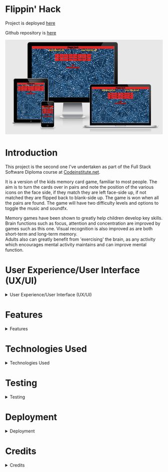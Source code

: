 # **Flippin' Hack**


Project is deployed [here](https://bobshort4bobby4.github.io/Flipping-Tiles-Game-PP2/)  
  
Github repository is [here](https://github.com/bobshort4bobby4/Flipping-Tiles-Game-PP2/)    
  
    
![screen shot of am i responsive](https://github.com/bobshort4bobby4/Flipping-Tiles-Game-PP2/blob/main/assets/media/readmeimages/responsive.png)


# Introduction
This project is the second one I've undertaken as part of the Full Stack Software Diploma course at [Codeinstitute.net](https://www.CodeInstitute.net).

It is a version of the kids memory card game, familiar to most people.  The aim is to turn the cards over in pairs and 
note the position of the various icons on the face side, if they match they are  left face-side up, if not matched they
are flipped back to blank-side up.  The game is won when all the pairs are found.  The game will have two difficulty levels and options to toggle the music and soundfx.  



Memory games have been shown to greatly help children develop key skills. Brain functions such as focus, attention and concentration
are improved by games such as this one. Visual recognition is also improved as are both short-term and long-term memory.  
Adults also can greatly benefit from 'exercising' the brain, as any activity which encourages mental activity maintains and
can improve mental function.    
  
    
# User Experience/User Interface (UX/UI)

<details>
  
  <summary>User Experience/User Interface (UX/UI)</summary>
  
  ### User Stories
  
  ##### First Time Visitor Goals
  As a first time visitor I want:  
  - the rules and final aim of the game to be obvious.  
  - to be entertained and engaged with the game from the initial load.  
  - the game to function correctly and gameplay to be intuitive.  
  - to be able to play the game on various different devices.  
  
  ##### Return/frequent Visitor Goals.
  As a return/frequent visitor I want:  
  - to be able to gauge/score my performance.
  - to be able to challenge myself by increasing difficulty of the game.
  - to be able to play the game on various different devices.
  - to be able to mute music/sound effects if so desired.
  
  ##### Website's Owner Goals.
  As the developer I want:
  - to provide a fun game.
  - to provide a game to stimulate mental function.
  - to encourage continued use of the game.

  
   ### Design
  
  
  ##### Colour Scheme 
  I trialled  many different colour palettes whilst building the game and settled on a simple combination of shades of red, blue and black.
  Black is used for text colour and contrasts well with the other two primary colours.  Default Orange was used for the ink colour for the times as black
  did not shown up well against the background in the chosen font.  Lightsalmon was used for the display box in the modal screen.
  
  Red #E52521  
  
  ![Red#e52521](https://github.com/bobshort4bobby4/Flipping-Tiles-Game-PP2/blob/main/assets/media/readmeimages/red%23E52521-pp2.png)  
  
  Blue #049CD8  
  
  ![Blue#049cd8](https://github.com/bobshort4bobby4/Flipping-Tiles-Game-PP2/blob/main/assets/media/readmeimages/blue%23049CD8-pp2.png)  
  
  Black #000000  
  
  ![Black#000000](https://github.com/bobshort4bobby4/Flipping-Tiles-Game-PP2/blob/main/assets/media/readmeimages/black%23000000-pp2.png)  
  
  Light Salmon#FFa07A  
  
  ![Light Salmon#FFA07A](https://github.com/bobshort4bobby4/Flipping-Tiles-Game-PP2/blob/main/assets/media/readmeimages/lightsalmon-pp2.png)  
  
  Orange #FFA500    
  
  ![Orange#FFA500](https://github.com/bobshort4bobby4/Flipping-Tiles-Game-PP2/blob/main/assets/media/readmeimages/orange-pp2.png)  
  
  
  
  The background image is "blue maze" which was found at [Public Domain Pictures](https://www.publicdomainpictures.net/en/view-image.php?image=307680&picture=blue-maze-background)  
  
  
  ![Background image](https://github.com/bobshort4bobby4/Flipping-Tiles-Game-PP2/blob/main/assets/media/readmeimages/blue-maze-background-pp2.jpg)  
  
  ##### Typography
  I choose 'Titan One' as the font for the site. It is a big bold type that stands out from the background well and is easy to read.
    
  
  
  ![font example](https://github.com/bobshort4bobby4/Flipping-Tiles-Game-PP2/blob/main/assets/media/readmeimages/titan1-design-pp2.png)
    
  ##### Wireframes
  CTRL + Click to open in a new tab.
  
  [Mobile WireFrames](https://github.com/bobshort4bobby4/Flipping-Tiles-Game-PP2/blob/main/assets/media/readmeimages/flippin-mobilewt-pp2.pdf)  
  [Tablet WireFrames](https://github.com/bobshort4bobby4/Flipping-Tiles-Game-PP2/blob/main/assets/media/readmeimages/flippin-tabletwf-pp2.pdf)  
  [Desktop WireFrames](https://github.com/bobshort4bobby4/Flipping-Tiles-Game-PP2/blob/main/assets/media/readmeimages/flippin-desktopwf-pp2.pdf)
               
</details>  
  
  
  
 # Features

<details>
  
  <summary>Features</summary>
  
  ### Responsive  Website
  The site displays properly at a wide range of screen sizes and on landscape mode, further information on this is listed in the testing section.  
  This satisfies the user need to be able to play the game on various devices.   
    
    
  ![screenshot of iphone](https://github.com/bobshort4bobby4/Flipping-Tiles-Game-PP2/blob/main/assets/media/readmeimages/iphonelandscape-pp2.png)  
    
    
  ### Instruction Page 
  On loading there is a button in the bottom right hand of the screen (positioning depends on screen size) which the user can click to display 
  the game instructions and the game options.  This satisfies the user need to quickly understand how to play
  the game and to be easily able to toggle options.  
    
    
  ![picture of the instruction page](https://github.com/bobshort4bobby4/Flipping-Tiles-Game-PP2/blob/main/assets/media/readmeimages/instructionpage-pp2.png)  
    
    
  ### Timer
  As the game is in progress the time taken is tracked and displayed above the play area.  When the player completes the final pair the time taken 
  is displayed in the modal screen display area.  If the time is quicker than any other during that playing session or it is the first game in that session the Best Time display
  is up-dated with the new best time.  This satisfies the user need to be able to gauge/score their performance.  
    
    
  ![a picture of the timer section](https://github.com/bobshort4bobby4/Flipping-Tiles-Game-PP2/blob/main/assets/media/readmeimages/timer-pp2.png)  
    
    
  ### Customisable Features
  In order to increase player enjoyment and engagement with the site, I felt it was necessary to add an option to increase difficulty.
  This is achieved by simply adding another 6 cards to be matched, from 12 to 18. This option is accessed from the slide-down screen as shown above.  
  It is possible to stop the music and/or sound effects from playing by clicking on the speaker icons, also found on the instruction page.  These features address the user need
  to be able to vary difficulty and customize gameplay. 
  
    
    
  ![a picture of the hard difficulty level](https://github.com/bobshort4bobby4/Flipping-Tiles-Game-PP2/blob/main/assets/media/readmeimages/hardlevel-pp2.png)  
    
    
  ### Modal Screen
  When the player completes all the matches a modal screen is displayed with a congratulatory message and details of the time taken and the difficulty level.  
    
    
  ![a picture of the victory screen](https://github.com/bobshort4bobby4/Flipping-Tiles-Game-PP2/blob/main/assets/media/readmeimages/modal-pp2.png)
  
  
  ### Animated Start Button
  The start button is animated whilst the game is not in play, in order to direct the user's attention to it.  
    
  ![a picture of the start button](https://github.com/bobshort4bobby4/Flipping-Tiles-Game-PP2/blob/main/assets/media/readmeimages/startbutton-pp2.png)
    
    
  
  ### Possible Future Features
  I'd would like to add extra features to the game such as;
  - Progressively harder levels as the player finishes each stage, this will be achieved by adding extra cards and shortening the time the un-matched cards are left turned.
  - Different colours and icons on the face side of the cards as player progresses through the game.
  - Set up a high-scores table on localStorage so players could see their ranking.
  
  
  </details>    
    
      
# Technologies Used
<details>
  <summary>Technologies Used</summary>
  
  #### Languages Used
  
  - HTML5
  - CSS
  - Javascript
  
  #### Applications Used
  
  - [Balsamiq](https://www.balsamiq.com) was used to create wireframes for this project.
  - [Google Fonts](https://fonts.google.com/) fonts were downloaded from Google Fonts.
  - [Fontawesome](https://www.fontawesome.com) icons were downloaded from Font Awesome.com.
  - [Git](https://git-scm.com/) Git was used for version control.
  - [GitHub](https://github.com/) GitHub is used to store the projects code.
  - [Gitpages](https://pages.github.com/) Gitpages are used to deploy the site.
  - [Chrome Developer Tools](https://developer.chrome.com/docs/devtools/) used for layout and responsive testing.
  - [Wave](https://wave.webaim.org/) used for accessibility testing.
  - [favICO.com](https://convertico.com/favicon/) used for creating favicon.
  - [W3 Validator](https://jigsaw.w3.org/css-validator/) used to test html and css code.
  - [Jshint](https://jshint.com/) used to validate Javascript code.
  - [autoprefixer.github.io](https://autoprefixer.github.io/) used to improve browser compatibility.
  - [Freeconvert.com](https://www.freeconvert.com) was used to convert the background image file to the  webp format.
  - [https://caniuse.com/webp](https://caniuse.com/webp)  used to check compatibility of the webp file format.
  - [color.a11y.com](https://color.a11y.com) used for testing colour contrasts.  
  - [audit.deque.com](https://audit.deque.com) used to check for any accessibility issues.  
  
 
</details>  
  
    
      
# Testing 
<details>
  <summary>Testing</summary>
  
  
  #### Lighthouse
  The web page was tested using the Lighthouse feature on the chrome browser giving the following result for desktop.    
  It should be noted that the performance score was variable, ranging from the low eighties to 100 for desktop and from high seventies to high nineties for mobile.  
  
      
  
  
  ![lighthouse desktop result](https://github.com/bobshort4bobby4/Flipping-Tiles-Game-PP2/blob/main/assets/media/readmeimages/lighthousedesktop-pp2.png)    
  
  The Lighthouse result for mobile is shown below.  
    
    
  ![a picture of the lighthouse mobile result](https://github.com/bobshort4bobby4/Flipping-Tiles-Game-PP2/blob/main/assets/media/readmeimages/mobilelighthouse-pp2.png)
    
  
  #### W3c CSS Validator
  The css file was tested using the W3c CSS validator showing no errors and one warning which concerned the importation of the google font. From what I have learned about this warning from internet research it does not seem to be considered a matter for concern.
  
  
  ![css validation result](https://github.com/bobshort4bobby4/Flipping-Tiles-Game-PP2/blob/main/assets/media/readmeimages/cssvalidation-pp2.png)
    
   The autoprefixer parsed css file was tested using the W3c CSS validator, which showed no errors but produced 58 warnings.  The warning were all of the type "is a vendor extension" as shown below.  
    
    
  ![a picture of the autoprefixer css warnings](https://github.com/bobshort4bobby4/Flipping-Tiles-Game-PP2/blob/main/assets/media/readmeimages/autoprefixerresult-pp2.png)  
  
  
  
  
  
  ![a picture of the autoprefixer css validation result](https://github.com/bobshort4bobby4/Flipping-Tiles-Game-PP2/blob/main/assets/media/readmeimages/autofixercssvalidation-pp2.png)
  
  #### W3c HTML Validator
  The HTML was tested with the W3c HTML Validator with no error returned.  
  
  
  ![ a picture of the html validation result](https://github.com/bobshort4bobby4/Flipping-Tiles-Game-PP2/blob/main/assets/media/readmeimages/htmlvalidation-pp2.png)  
    
  
  #### JSHint
  The Javascript file was validated using JSHint, with the following result.  The `New JavaScript features (ES6)` option was ticked in the 
  Configure menu. 
  
  ![a picture of the jshint result](https://github.com/bobshort4bobby4/Flipping-Tiles-Game-PP2/blob/main/assets/media/readmeimages/jshintvalidation-pp2.png)  
    
    
  #### WAVE Web Accessibility Evaluation Tool
  The WAVE tool was used to test the page for accessibility.  The inital result produced 8 contrast errors, these were caused by the colour of the ink used for the times  (orange).  
    
  ![ a picture of the initial wave result](https://github.com/bobshort4bobby4/Flipping-Tiles-Game-PP2/blob/main/assets/media/readmeimages/waveinitial-pp2.png)  
    
    
  I changed the ink colour to black, this produced no contrast errors but to me at least was extremely hard to see against the blue background.  
  
    
  ![a picture of the wave result black ink](https://github.com/bobshort4bobby4/Flipping-Tiles-Game-PP2/blob/main/assets/media/readmeimages/waveblack-pp2.png)  
    
    
  I then decided to check the webpage in two other accessibility checkers namely color.a11y.com and audit.deque.com.  Both of these sites reported no errors so I will use the original orange colour in the deployed site.  
    
    
  ![ a picture of the color.a11y result](https://github.com/bobshort4bobby4/Flipping-Tiles-Game-PP2/blob/main/assets/media/readmeimages/colora11y-pp2.png)  
     
    
    
  
    
  ![ a picture of the audit.deque.com result](https://github.com/bobshort4bobby4/Flipping-Tiles-Game-PP2/blob/main/assets/media/readmeimages/audit.deque-pp2.png)    
  
 **Note** the website webaccessability.com was used to test for accessibilty compliance initially, returning a score of 100%, however during my final check of this document I found that that website no longer seem to work so I used the audit.deque website in it's place.  
  
    
    
  
    
    
  #### Responsiveness
  Media queries based on screen width were used to ensure the page displayed correctly across a range of screen sizes.
  the Chrome and Edge browsers were used to test responsiveness.  
  
  Breakpoints used are as follows 280px, 375px, 425px, 768px, 1024px, 1440px, 1700px, 1900px and 2100px.  
  
  Queries were also implemented for landscape mode (orientation:landscape) at the following 5 breakpoints:  
  (min-height:250px and max-height:280px),  
  (min-height:281px and max-height:374px),    
  (min-height:375px and max-height:424px),  
  (min-height:425px and max-height:595px),  
  (min-height:596px and max-height:767px),  
  (min-height:768px and max-height:850px).
  
  The responsive testing tools included within the Google Chrome  and the Edge browsers were used to test these, all display correctly.  
  
  I also used the device specific tool within these browsers to test a number of devices representng a wide range of device types.  
  The results are given below.
  
  
  |Device          |  Result  Portrait           |         Result Landscape      |
  |----------------|-----------------------------|-------------------------------|
  | Blackberry Z30 | Displays ok                 | Displays ok                   |
  | MS Lumia 550   | N/A                         | Displays ok                   |
  | Nexus 7        | Displays ok                 | Displays ok                   |
  | iPhone 6/7/8   | Displays ok                 | Displays ok                   |
  | Galaxy Fold    | Displays ok (single screen) | Displays ok (single screen)   |
  | Galaxy Fold    | Displays ok (double screen) | Displays ok (double screen)   |
  | Nest Hub Max   | Displays ok                 | N/A                           |
  
  
  
    
   #### Issues Encountered Building The Game
  A brief summary of some of the difficulties I had building this game and how I attempted to fix them.  
  
  
  I had many problems positioning the two divs I used to make the two-sided card and then to get them to flip satisfactorily.
  I had to become familiar with many new (to me) css properties such as transform-origin, transform-style, backface-visibility and perspective.
  
  I was attempting to build a function using the math random function when I came across the Fisher–Yates shuffle Algorithm on a google search.
  I used this rather than writing a bespoke function.
  
  The next major problem I encountered was within the compare function where the two picked cards are compared.
  Initially I tried to use the innerText property of the two picked cards as parameters to compare, which worked intermittently, I then used textContent and innerHTML
  to compare, these worked approximately 75-80% of the time, which I couldn't figure as when the two properties were put through diffchecker
  they came back as identical.  I then tried to set a data attribute to each card in the populateBehindCards function, I was using the counter (i)
  to set a attribute for each type of card, when the cards were randomly set from javascript (in the for loop shown below)  
  
  
  `
        for (let i =0 ; i < scrambledArray.length; i++){
            behinds[i].innerHTML = cardIcons[scrambledArray[i]];
        }
     }
  `
  
  At this point it was pointed out to me that including this in the html would also be possible, this was so much simpler and I used that method.  
                                                    
  The tiles were flipping askew due to me having given them both a small padding and margin value.  This issue was easily fixed once I had tracked down what was causing it.   
                                                    
                                                    
  ![a picture of the askew tile](https://github.com/bobshort4bobby4/Flipping-Tiles-Game-PP2/blob/main/assets/media/readmeimages/askewflippedtile-pp2.png)                                                
                                                  
                                                  
  

  
    
 #### Manual Testing for Bugs
  When I had the game working I set about using it with a view to identifying any possible flaws in the logic or a combination of user actions which would
  cause the program to fail. To this end I played the game through numerous times checking for expected outcomes and noting in which situations a fault occured.
  I also cycled through the various screen sizes and noted any mis-alignment of elements on the screen.  
                                                  
  
  Then I methodically worked through the list of faults and corrected the code to solve each bug.  
                                                  
  
  Some of the faults are listed here along with how I fixed them.
                                                  
  - There were many faults with the appearance of the game and these were corrected with CSS properties.
  - The Instruction Page was not retracting up completely out of view at certain screen sizes (length), solved by re-positioning using the top property.
  - All the cards should be 'unclickable' while the game was not being played.  If a user randomly clicked on cards before the first play through, then
    these cards would be out of synch with the remainder and would show the wrong face during play. I set the pointerEvent property of the cards elements to 'none'
    until the start button was clicked.
  - Once a card had been turned it should be unclickable untill another card had been turned and the comparison made.  I set the pointerEvents property
    for that card to "none" within the turncard function leaving it this way until the second card had been turned and just before the compare function was called.
  - When a match was made the two matched cards needed to be made 'unclickable' for the rest of the game cycle. I used the pointerEvents property also for this.
  - During the one second gap between two un-matched cards being re-turned back down, the player should not be able to click another un-turned card.
    It was not possible to use the pointerEvents property for this as it re-set the pointerEvents property of the matched pairs already found.  To solve this I declared a           variable 'freezeOut' set to false.  I put this in an if statement in the turncard function which returned from the function immediately if true.  I could then set freezeOut     to the appropriate value depending on game state.  
  
  
   `function turnCard(){
    if(freezeOut){                //prevents user clicking on card during 1 second delay before unmatched cards are re-turned
    return;
    }
   `
  
  - If a player pressed the start button mid-game ie. before the victory function had been called it caused the timer to run at double speed.  This was fixed by resetting the 
    timer as the first action in the startGame function.  
  - If a player pressed the start button mid game with only one unmatched card turned, the matching algorithm would not work due to the `firstItemClicked` variable 
    being the wrong value.  I set this to true at the start of the startGame function which solved the issue.  
  - The time shown in the timer area at game finish would often differ from the time shown in the modal screen by one second.  This was fixed by moving the stopclock function       call to before the call to the showmodal function in the victory function.  
                                                  
                                                    
                                                    
   #### Testing game for achievement of User Goals.  
  
  
  |                       Goal                                              |                          Outcome                                                               |
  |-------------------------------------------------------------------------|------------------------------------------------------------------------------------------------|
  |The rules and final aim of the game to be obvious.                       |Instruction Page button prominently displayed.                                                  |
  |To be entertained and engaged with the game from the initial load.       |Colour,sound and animation used in an effort to engage user.                                    |
  |The game to function correctly and gameplay to be intuitive.             |No logic errors in code, sound used to signal correct/incorrect flips.                          |
  |To be able to play the game on various different devices.                |Media queries used to make game accessible across a range of devices.                           |
  |To be able to gauge/score my performance.                                |Timer function and Best time function meets this need.                                          |
  |To be able to challenge myself by increasing difficulty of the game.     |Easy/Hard difficulty toggle options provided.                                                   |
  |To be able to play the game on various different devices.                |Media queries used to make game accessible across a range of devices.                           |
  |To be able to mute music/sound effects if so desired.                    |Music and sounds are optional, changed via the Instruction/option page.                         |
  |To provide a fun game.                                                   |Colour,sound and animation used in an effort to engage user.                                    |
  |To provide a game to stimulate mental function.                          |Game play requires attention and focus.                                                         |
  |To encourage continued use of the game.                                  |Colour,sound and animation used in an effort to entertain user and encourage continued use.     |
   
    
    
 #### Automated Testing
  I did not have the expertise to use a unit-testing framework such as Jasmine or Jest.   
    
    
 #### Issues Remaining (Known to me)
 There is a very small lag between the start button being clicked and the timer starting.  This issue appeared when I put the timer reset code in the startGame function
 to handle the problem of the timer running too fast.  
 
 It may have been preferable to have the music/sound effects toggle icons visible at all times, but the games are short enough that it should not be an issue for anybody.  
  
 When a user clicks on the Easy/Hard button in order to change difficulty, the display is not up-dated with the extra/lesser amount of cards untill the start button is clicked and the game 
 begins. This has no adverse effect on game-play but it may have been better from a UX point of view to have the changes displayed straight away to confirm the players        actions.  
  
  
  
  </details>
    
# Deployment
  <details>
    
  <summary>Deployment</summary>
  
  This project was built on the Gitpod IDE using the Code Institute template found here:<br>https://github.com/Code-Institute-Org/gitpod-full-template
      
  
    
#### GitHub Pages
   
  GitHub Pages is a static site hosting service which uses files from a GitHub repository to publish a website.  I used Github Pages to deploy this project
    following the process set out below.  
    
  1. Open the Github repository page you wish to publish, in this case [Here](https://github.com/bobshort4bobby4/Flipping-Tiles-Game-PP2/).
  1. Click on the 'Settings' option from the list of options above the repo contents.
  1. Scroll down the page untill the Github Pages heading appears and click on the link 'Check it out here!".
  1. Select Branch Main and leave /root unchanged.
  1. Click 'Save'.
  1. The URL for the website will be shown in a panel towards the top of the page.  After a brief wait it will turn green indicating the website is published.
    
  ![ghpages-published](https://github.com/bobshort4bobby4/Flipping-Tiles-Game-PP2/blob/main/assets/media/readmeimages/githubpages.png) 
 
#### Forking
  Forking a Github repository is the the process of making a copy of any repository that you can use without affecting the original, this original is known as the 
  "upstream repository".
  The process for forking a repository is set out below.
  1. Go to the Github page that hosts the repository you wish to fork.
  1. On the top-right of the page there is a button "Fork".
  1. Click this button.
  1. This creates a repository in your Github home page which is a copy of the original. You can submit and receive changes to the code by using pull requests 
  and/or syncing with the upstream repository.
    
  (Taken from the Github Docs guide "Forking Projects")
    
#### Cloning 
  Cloning a repository involves making a full copy of that repository on your local machine. This makes working on the code easier.  Changes can be pushed back up to the 
  GitHub site or changes from other sources pulled to your local copy. To make a clone follow the process below.
  1. Goto the repository page on GitHub.
  1. Above the file list click on the green button titled "Code".
  1. You can choose to download a zip file of the repository, unpack it on your local machine and open it in your IDE or,
  1. Clone using HTTPS by copying the URL under the HTTPS tab.
  1. Open a terminal window, set current directory to the one you want to contain the clone.
  1. Type `git clone `and paste the URL copied from the GitHub page.
  1. The repository clone will be created on your machine.
    
  (Taken from the Github Docs guide "Cloning a repository")
    
  </details>
    


# Credits
  <details>
  <summary>Credits</summary>
 
  #### Images
  The Background image was downloaded from  [Public Domain Pictures](https://www.publicdomainpictures.net/en/view-image.php?image=307680&picture=blue-maze-background)  
  The font used was taken from [Google Fonts](https://fonts.google.com/)  
  The icons were downloaded from [FontAwesome](https://www.fontawesome.com)  
    
  #### Music/Sound FX
  Music was sourced at [opengameart.org](https://www.opengameart.org)  
  Remaining sound effects were downloaded from [Freesound.org](https://www.freesound.org)  
  All sounds are free to use.
 
  #### Code/Reference 
  The method of placing two identical divs on top of each other using different display properties, I learned from a You-Tube video by [Shaun Pelling](https://www.youtube.com/watch?v=QhKdOrOh90w&list=PL4cUxeGkcC9iGYgmEd2dm3zAKzyCGDtM5&index=13&t=401s).  
  I referenced this video by [freecodecamp.org](https://www.youtube.com/watch?v=ZniVgo8U7ek&t=1697s) to help me get the flipping animation working properly and some aspects of     program flow.  
  I used [MDN Web Docs](https://developer.mozilla.org/en-US/docs/Web/API/HTMLAudioElement/Audio) to learn about the use of the Audio constructor.  
  The [w3 schools](https://www.w3schools.com/jsref/default.asp) website was also used particularly in relation to element attributes and how best to set them.  
  I referenced the Fisher–Yates shuffle algorithm at [Wikipedia](https://en.wikipedia.org/wiki/Fisher%E2%80%93Yates_shuffle).  
  I learned the method for adding a leading 0 to one digit time values at [TechnicalCafe](https://www.youtube.com/watch?v=1INmsFnD-u4&t=59s).  
  I used the [Udemy](https://www.udemy.com/course/modern-javascript-from-novice-to-ninja) "Modern Javascript" course for information regarding Modal screens, 
  event delegation and arrow functions.  
  The [Code Institute](https://www.CodeInstitute.net) course material.
  
  
  #### Thanks
  Thank you to my Mentor Mr. Ben Kavanagh and to the Code Institute tutor who pointed me in the right direction regarding which parameters to use when comparing two elements.  
  
    
  </details>
